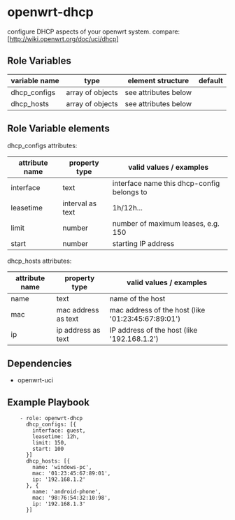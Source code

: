 openwrt-dhcp
================

configure DHCP aspects of your openwrt system.
compare: [http://wiki.openwrt.org/doc/uci/dhcp]

Role Variables
--------------

| variable name     | type             | element structure    | default |
|-------------------|------------------|----------------------|---------|
| dhcp_configs      | array of objects | see attributes below | <empty> |
| dhcp_hosts        | array of objects | see attributes below | <empty> |

Role Variable elements
----------------------

dhcp_configs attributes:

| attribute name | property type       | valid values / examples                    |
|----------------|---------------------|--------------------------------------------|
| interface      | text                | interface name this dhcp-config belongs to |
| leasetime      | interval as text    | 1h/12h...                                  |
| limit          | number              | number of maximum leases, e.g. 150         |
| start          | number              | starting IP address                        |

dhcp_hosts attributes:

| attribute name | property type       | valid values / examples                            |
|----------------|---------------------|----------------------------------------------------|
| name           | text                | name of the host                                   |
| mac            | mac address as text | mac address of the host (like '01:23:45:67:89:01') |
| ip             | ip address as text  | IP address of the host (like '192.168.1.2')        |

Dependencies
------------

* openwrt-uci

Example Playbook
----------------

```
    - role: openwrt-dhcp
      dhcp_configs: [{
        interface: guest,
        leasetime: 12h,
        limit: 150,
        start: 100
      }]
      dhcp_hosts: [{
        name: 'windows-pc',
        mac: '01:23:45:67:89:01',
        ip: '192.168.1.2'
      }, {
        name: 'android-phone',
        mac: '98:76:54:32:10:98',
        ip: '192.168.1.3'
      }]
```

[http://wiki.openwrt.org/doc/uci/dhcp]: http://wiki.openwrt.org/doc/uci/dhcp
